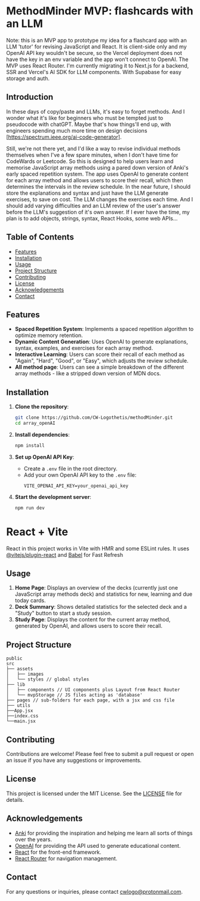 # MethodMinder MVP: flashcards with an LLM

Note: this is an MVP app to prototype my idea for a flashcard app with an LLM 'tutor' for revising JavaScript and React. 
      It is client-side only and my OpenAI API key wouldn't be secure, so the Vercel deployment does not have the key in an env variable and the app won't connect to OpenAI. 
      The MVP uses React Router. I'm currently migrating it to Next.js for a backend, SSR and Vercel's AI SDK for LLM components. With Supabase for easy storage and auth. 

## Introduction
In these days of copy/paste and LLMs, it's easy to forget methods. And I wonder what it's like for beginners who must be tempted just to pseudocode with chatGPT. Maybe that's how things'll end up, with engineers spending much more time on design decisions [https://spectrum.ieee.org/ai-code-generator]. 

Still, we're not there yet, and I'd like a way to revise individual methods themselves when I've a few spare minutes, when I don't have time for CodeWards or Leetcode.
So this is designed to help users learn and memorise JavaScript array methods using a pared down version of Anki's early spaced repetition system. 
The app uses OpenAI to generate content for each array method and allows users to score their recall, which then determines the intervals in the review schedule.
In the near future, I should store the explanations and syntax and just have the LLM generate exercises, to save on cost.
The LLM changes the exercises each time. And I should add varying difficulties and an LLM review of the user's answer before the LLM's suggestion of it's own answer. 
If I ever have the time, my plan is to add objects, strings, syntax, React Hooks, some web APIs...

## Table of Contents

- [Features](#features)
- [Installation](#installation)
- [Usage](#usage)
- [Project Structure](#project-structure)
- [Contributing](#contributing)
- [License](#license)
- [Acknowledgements](#acknowledgements)
- [Contact](#contact)

## Features

- **Spaced Repetition System**: Implements a spaced repetition algorithm to optimize memory retention.
- **Dynamic Content Generation**: Uses OpenAI to generate explanations, syntax, examples, and exercises for each array method.
- **Interactive Learning**: Users can score their recall of each method as "Again", "Hard", "Good", or "Easy", which adjusts the review schedule.
- **All method page**: Users can see a simple breakdown of the different array methods - like a stripped down version of MDN docs.

## Installation

1. **Clone the repository**:
    ```bash
    git clone https://github.com/CW-Logothetis/methodMinder.git
    cd array_openAI
    ```

2. **Install dependencies**:
    ```bash
    npm install
    ```

3. **Set up OpenAI API Key**:
    - Create a `.env` file in the root directory.
    - Add your own OpenAI API key to the `.env` file:
      ```env
      VITE_OPENAI_API_KEY=your_openai_api_key
      ```

4. **Start the development server**:
    ```bash
    npm run dev
    ```

# React + Vite

React in this project works in Vite with HMR and some ESLint rules. It uses [@vitejs/plugin-react](https://github.com/vitejs/vite-plugin-react/blob/main/packages/plugin-react/README.md) and [Babel](https://babeljs.io/) for Fast Refresh

## Usage

1. **Home Page**: Displays an overview of the decks (currently just one JavaScript array methods deck) and statistics for new, learning and due today cards.
2. **Deck Summary**: Shows detailed statistics for the selected deck and a "Study" button to start a study session.
3. **Study Page**: Displays the content for the current array method, generated by OpenAI, and allows users to score their recall.

## Project Structure

``` 
public
src
├── assets
│   ├── images
│   └── styles // global styles
├── lib
│   ├── components // UI components plus Layout from React Router
│   └── mvpStorage // JS files acting as 'database'
├── pages // sub-folders for each page, with a jsx and css file
├── utils
├──App.jsx
├──index.css
└──main.jsx
```

## Contributing

Contributions are welcome! Please feel free to submit a pull request or open an issue if you have any suggestions or improvements.

## License

This project is licensed under the MIT License. See the [LICENSE](LICENSE) file for details.

## Acknowledgements

- [Anki](https://ankiweb.net) for providing the inspiration and helping me learn all sorts of things over the years.
- [OpenAI](https://openai.com/) for providing the API used to generate educational content.
- [React](https://reactjs.org/) for the front-end framework.
- [React Router](https://reactrouter.com/) for navigation management.

## Contact

For any questions or inquiries, please contact [cwlogo@protonmail.com](mailto:cwlogo@protonmail.com).


